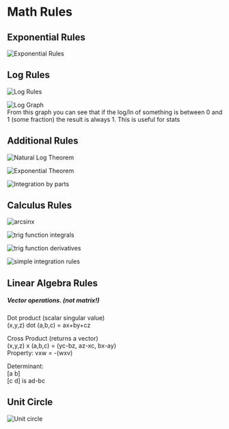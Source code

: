 # Math Rules

## Exponential Rules
![Exponential Rules](https://www.chilimath.com/wp-content/uploads/2018/03/seven-exponent-rules-or-properties.png)
  

## Log Rules
![Log Rules](https://www.chilimath.com/wp-content/uploads/2017/02/rules-of-exponents.gif)
  
![Log Graph](http://tutorial.math.lamar.edu/Classes/CalcI/LogFcns_Files/image001.png)  
From this graph you can see that if the log/ln of something is between 0 and 1 (some fraction) the result is always 1. This is useful for stats
  
## Additional Rules
![Natural Log Theorem](https://github.com/jayleenli/Data-Structures-and-Algorithms-Notes/blob/master/MathRules/naturallogtheorem.JPG)  
  
  
![Exponential Theorem](https://github.com/jayleenli/Data-Structures-and-Algorithms-Notes/blob/master/MathRules/exponentialtheorem.JPG)
  

![Integration by parts](https://www.onlinemathlearning.com/image-files/xintegration-by-parts.png.pagespeed.ic.0c0nnlkplW.webp)

## Calculus Rules
![arcsinx](http://www-math.mit.edu/~djk/18_01/chapter22/equations/section01_eq02.gif) 

![trig function integrals](http://www-math.mit.edu/~djk/18_01/chapter21/equations/section03_eq01.gif)  
    
![trig function derivatives](http://2.bp.blogspot.com/-KI4DxcMwZxk/VP4-J6UE06I/AAAAAAAAAAs/ErnXkMLtBk8/s1600/f821abf7541a4b5e6613271d11bffb12.png)  
  
![simple integration rules](https://github.com/jayleenli/Data-Structures-and-Algorithms-Notes/blob/master/MathRules/simpleintegration.JPG)  
  
## Linear Algebra Rules
##### Vector operations. (not matrix!)
Dot product (scalar singular value)   
(x,y,z) dot (a,b,c) = ax+by+cz
  
Cross Product (returns a vector)  
(x,y,z) x (a,b,c) = (yc-bz, az-xc, bx-ay)  
Property: vxw = -(wxv)
  
Determinant:  
[a b]  
[c d]       is ad-bc

## Unit Circle
![Unit circle](https://etc.usf.edu/clipart/43200/43215/unit-circle7_43215_md.gif)
